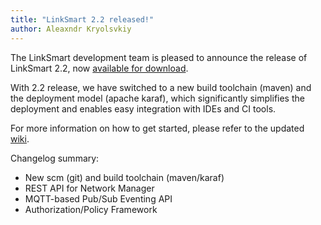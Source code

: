 ```yaml
---
title: "LinkSmart 2.2 released!"
author: Aleaxndr Kryolsvkiy
---
```


The LinkSmart development team is pleased to announce the release of LinkSmart 2.2, now [available for download](https://linksmart.eu/repo/content/sites/doc/download.html).

With 2.2 release, we have switched to a new build toolchain (maven) and the deployment model (apache karaf), which significantly simplifies the deployment and enables easy integration with IDEs and CI tools.

For more information on how to get started, please refer to the updated [wiki](https://linksmart.eu/redmine/projects/linksmart-opensource/wiki).

Changelog summary:

* New scm (git) and build toolchain (maven/karaf)
* REST API for Network Manager
* MQTT-based Pub/Sub Eventing API
* Authorization/Policy Framework
